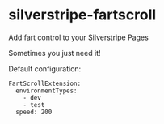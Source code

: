 silverstripe-fartscroll
=======================

Add fart control to your Silverstripe Pages

Sometimes you just need it!


Default configuration:
```
FartScrollExtension:
  environmentTypes:
    - dev
    - test
  speed: 200
